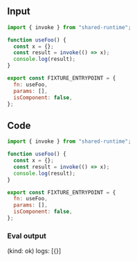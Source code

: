 
## Input

```javascript
import { invoke } from "shared-runtime";

function useFoo() {
  const x = {};
  const result = invoke(() => x);
  console.log(result);
}

export const FIXTURE_ENTRYPOINT = {
  fn: useFoo,
  params: [],
  isComponent: false,
};

```

## Code

```javascript
import { invoke } from "shared-runtime";

function useFoo() {
  const x = {};
  const result = invoke(() => x);
  console.log(result);
}

export const FIXTURE_ENTRYPOINT = {
  fn: useFoo,
  params: [],
  isComponent: false,
};

```
      
### Eval output
(kind: ok) 
logs: [{}]